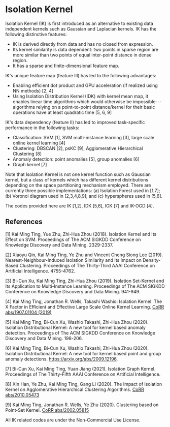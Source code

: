 Isolation Kernel
================

Isolation Kernel (IK) is first introduced as an alternative to existing data independent kernels such as Gaussian and Laplacian kernels. IK has the following distinctive features:

* IK is derived directly from data and has no closed from expression.
* Its kernel similarity is data dependent: two points in sparse region are more similar than two points of equal inter-point distance in dense region.
* It has a sparse and finite-dimensional feature map.

 

IK's unique feature map (feature III) has led to the following advantages:

* Enabling efficient dot product and GPU acceleration (if realized using NN methods) [2, 4]
* Using Isolation Distribution Kernel (IDK) with kernel mean map, it enables linear time algorithms which would otherwise be impossible---algorithms relying on a point-to-point distance/kernel for their basic operations have at least quadratic time [5, 6, 9]

 

IK's data dependency (feature II) has led to improved task-specific performance in the following tasks:

* Classification: SVM [1], SVM multi-instance learning [3], large scale online kernel learning [4]
* Clustering: DBSCAN [2], psKC [9], Agglomerative Hierarchical Clustering [8]
* Anomaly detection: point anomalies [5], group anomalies [6]
* Graph kernel [7]

 

Note that Isolation Kernel is not one kernel function such as Gaussian kernel, but a class of kernels which has different kernel distributions depending on the space partitioning mechanism employed. There are currently three possible implementations: (a) Isolation Forest used in [1,7]; (b) Voronoi diagram used in [2,3,4,8,9]; and (c) hyperspheres used in [5,6].


The codes provided here are IK [1,2], IDK [5,6], IGK [7] and IK-OGD [4].

References
----------

[1] Kai Ming Ting, Yue Zhu, Zhi-Hua Zhou (2018). Isolation Kernel and Its Effect on SVM. Proceedings of The ACM SIGKDD Conference on Knowledge Discovery and Data Mining. 2329-2337.

[2] Xiaoyu Qin, Kai Ming Ting, Ye Zhu and Vincent Cheng Siong Lee (2019). Nearest-Neighbour-Induced Isolation Similarity and Its Impact on Density-Based Clustering.  Proceedings of The Thirty-Third AAAI Conference on Artificial Intelligence. 4755-4762.

[3] Bi-Cun Xu, Kai Ming Ting, Zhi-Hua Zhou (2019). Isolation Set-Kernel and Its Application to Multi-Instance Learning. Proceedings of The ACM SIGKDD Conference on Knowledge Discovery and Data Mining. 941-949.

[4] Kai Ming Ting, Jonathan R. Wells, Takashi Washio: Isolation Kernel: The X Factor in Efficient and Effective Large Scale Online Kernel Learning. [CoRR abs/1907.01104 (2019)](https://dblp.uni-trier.de/db/journals/corr/corr1907.html)

[5] Kai Ming Ting, Bi-Cun Xu, Washio Takashi, Zhi-Hua Zhou (2020). Isolation Distributional Kernel: A new tool for kernel based anomaly detection. Proceedings of The ACM SIGKDD Conference on Knowledge Discovery and Data Mining. 198-206.

[6] Kai Ming Ting, Bi-Cun Xu, Washio Takashi, Zhi-Hua Zhou (2020). Isolation Distributional Kernel: A new tool for kernel based point and group anomaly detections. https://arxiv.org/abs/2009.12196.

[7] Bi-Cun Xu, Kai Ming Ting, Yuan Jiang (2021). Isolation Graph Kernel. Proceedings of The Thirty-Fifth AAAI Conference on Artificial Intelligence.

[8] Xin Han, Ye Zhu, Kai Ming Ting, Gang Li (2020). The Impact of Isolation Kernel on Agglomerative Hierarchical Clustering Algorithms. [CoRR abs/2010.05473](https://dblp.org/db/journals/corr/corr2010.html#abs-2010-05473)

[9] Kai Ming Ting, Jonathan R. Wells, Ye Zhu (2020). Clustering based on Point-Set Kernel. [CoRR abs/2002.05815](https://dblp.org/db/journals/corr/corr2002.html#abs-2002-05815)



All IK related codes are under the Non-Commercial Use License.
